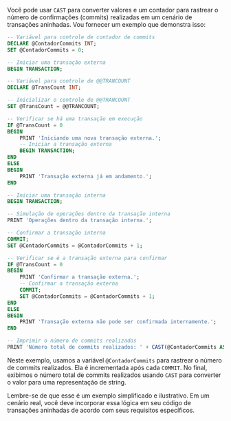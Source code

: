 Você pode usar `CAST` para converter valores e um contador para rastrear o número de confirmações (commits) realizadas em um cenário de transações aninhadas. Vou fornecer um exemplo que demonstra isso:

```sql
-- Variável para controle de contador de commits
DECLARE @ContadorCommits INT;
SET @ContadorCommits = 0;

-- Iniciar uma transação externa
BEGIN TRANSACTION; 

-- Variável para controle de @@TRANCOUNT
DECLARE @TransCount INT;

-- Inicializar o controle de @@TRANCOUNT
SET @TransCount = @@TRANCOUNT;

-- Verificar se há uma transação em execução
IF @TransCount = 0
BEGIN
    PRINT 'Iniciando uma nova transação externa.';
    -- Iniciar a transação externa
    BEGIN TRANSACTION;
END
ELSE
BEGIN
    PRINT 'Transação externa já em andamento.';
END

-- Iniciar uma transação interna
BEGIN TRANSACTION;

-- Simulação de operações dentro da transação interna
PRINT 'Operações dentro da transação interna.';

-- Confirmar a transação interna
COMMIT;
SET @ContadorCommits = @ContadorCommits + 1;

-- Verificar se é a transação externa para confirmar
IF @TransCount = 0
BEGIN
    PRINT 'Confirmar a transação externa.';
    -- Confirmar a transação externa
    COMMIT;
    SET @ContadorCommits = @ContadorCommits + 1;
END
ELSE
BEGIN
    PRINT 'Transação externa não pode ser confirmada internamente.';
END

-- Imprimir o número de commits realizados
PRINT 'Número total de commits realizados: ' + CAST(@ContadorCommits AS NVARCHAR);
```

Neste exemplo, usamos a variável `@ContadorCommits` para rastrear o número de commits realizados. Ela é incrementada após cada `COMMIT`. No final, exibimos o número total de commits realizados usando `CAST` para converter o valor para uma representação de string.

Lembre-se de que esse é um exemplo simplificado e ilustrativo. Em um cenário real, você deve incorporar essa lógica em seu código de transações aninhadas de acordo com seus requisitos específicos.